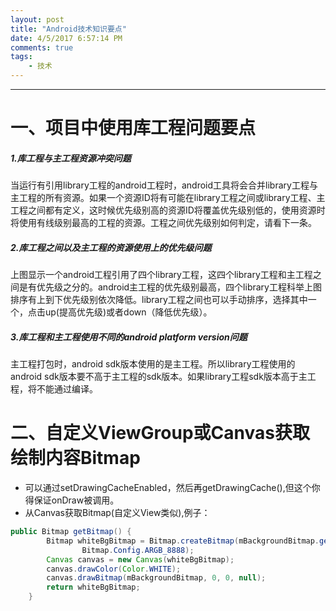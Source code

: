 ```yaml
---
layout: post
title: "Android技术知识要点"
date: 4/5/2017 6:57:14 PM 
comments: true
tags: 
	- 技术 
---
```

---
# 一、项目中使用库工程问题要点
##### 1.库工程与主工程资源冲突问题

  当运行有引用library工程的android工程时，android工具将会合并library工程与主工程的所有资源。如果一个资源ID将有可能在library工程之间或library工程、主工程之间都有定义，这时候优先级别高的资源ID将覆盖优先级别低的，使用资源时将使用有线级别最高的工程的资源。工程之间优先级别如何判定，请看下一条。

##### 2.库工程之间以及主工程的资源使用上的优先级问题

上图显示一个android工程引用了四个library工程，这四个library工程和主工程之间是有优先级之分的。android主工程的优先级别最高，四个library工程科举上图排序有上到下优先级别依次降低。library工程之间也可以手动排序，选择其中一个，点击up(提高优先级)或者down（降低优先级）。

##### 3.库工程和主工程使用不同的android platform version问题

主工程打包时，android sdk版本使用的是主工程。所以library工程使用的android sdk版本要不高于主工程的sdk版本。如果library工程sdk版本高于主工程，将不能通过编译。
<!-- more -->
# 二、自定义ViewGroup或Canvas获取绘制内容Bitmap
* 可以通过setDrawingCacheEnabled，然后再getDrawingCache(),但这个你得保证onDraw被调用。
* 从Canvas获取Bitmap(自定义View类似),例子：

```java
public Bitmap getBitmap() {  
        Bitmap whiteBgBitmap = Bitmap.createBitmap(mBackgroundBitmap.getWidth(), mBackgroundBitmap.getHeight(),  
                Bitmap.Config.ARGB_8888);  
        Canvas canvas = new Canvas(whiteBgBitmap);  
        canvas.drawColor(Color.WHITE);  
        canvas.drawBitmap(mBackgroundBitmap, 0, 0, null);  
        return whiteBgBitmap;  
    }  
``` 
